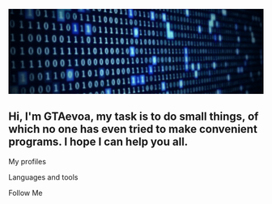 [![Header](https://github.com/GTAevoa/GTAevoa/blob/main/assets/Hiring!.gif)](https://github.com/GTAevoaNET)

## Hi, I'm GTAevoa, my task is to do small things, of which no one has even tried to make convenient programs. I hope I can help you all.

My profiles

Languages and tools

Follow Me
